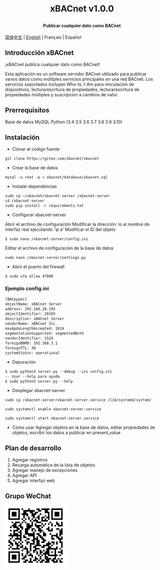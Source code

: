 <h1 align="center" style="margin: 30px 0 30px; font-weight: bold;">xBACnet v1.0.0</h1>
<h4 align="center">Publicar cualquier dato como BACnet</h4>

[简体中文](./README_CN.md) | [English](./README.md) | Français | Español

## Introducción xBACnet

¡xBACnet publica cualquier dato como BACnet!

Esta aplicación es un software servidor BACnet utilizado para publicar varios datos como múltiples servicios principales en una red BACnet.
Los servicios soportados incluyen Who-Is, I-Am para vinculación de dispositivos, lectura/escritura de propiedades, lectura/escritura de propiedades múltiples y suscripción a cambios de valor.


## Prerrequisitos
Base de datos MySQL
Python (3.4 3.5 3.6 3.7 3.8 3.9 3.10)


## Instalación

* Clonar el código fuente
```
git clone https://gitee.com/xbacnet/xbacnet
```
* Crear la base de datos
```
mysql -u root -p < xbacnet/database/xbacnet.sql
```
* Instalar dependencias
```
sudo cp ~/xbacnet/xbacnet-server /xbacnet-server
cd /xbacnet-server
sudo pip install -r requirements.txt
```

* Configurar xbacnet-server

Abrir el archivo de configuración
Modificar la dirección: lo al nombre de interfaz real ejecutando 'ip a'
Modificar el ID del objeto
```
$ sudo nano /xbacnet-server/config.ini
```

Editar el archivo de configuración de la base de datos
```
sudo nano /xbacnet-server/settings.py
```

* Abrir el puerto del firewall
```
$ sudo ufw allow 47808
```


### Ejemplo config.ini
```
[BACpypes]
objectName: xBACnet Server
address: 192.168.20.193
objectIdentifier: 20193
description: xBACnet Server
vendorName: xBACnet Inc.
maxApduLengthAccepted: 1024
segmentationSupported: segmentedBoth
vendorIdentifier: 1524
foreignBBMD: 192.168.1.1
foreignTTL: 30
systemStatus: operational
```


* Depuración
```
$ sudo python3 server.py --debug --ini config.ini
-- Usar --help para ayuda
$ sudo python3 server.py --help
```

* Desplegar xbacnet-server
```
sudo cp /xbacnet-server/xbacnet-server.service /lib/systemd/system/
```

```
sudo systemctl enable xbacnet-server.service
```

```
sudo systemctl start xbacnet-server.service
```

* Cómo usar
Agregar objetos en la base de datos, editar propiedades de objetos, escribir los datos a publicar en present_value

## Plan de desarrollo

1. Agregar registros
2. Recarga automática de la lista de objetos
3. Agregar manejo de excepciones
4. Agregar API
5. Agregar interfaz web

## Grupo WeChat

![WeChat Group](qr_code_wechat_group.png)
